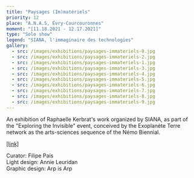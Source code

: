 ```yaml
---
title: "Paysages (Im)matériels"
priority: 12
place: "A.N.A.S, Évry-Courcouronnes"
moment: "[11.18.2021 - 12.17.2021]"
type: "Solo show"
legend: "SIANA, l'immaginaire des technologies"
gallery:
  - src: /images/exhibitions/paysages-immateriels-0.jpg
  - src: /images/exhibitions/paysages-immateriels-2.jpg
  - src: /images/exhibitions/paysages-immateriels-1.jpg
  - src: /images/exhibitions/paysages-immateriels-3.jpg
  - src: /images/exhibitions/paysages-immateriels-4.jpg
  - src: /images/exhibitions/paysages-immateriels-5.jpg
  - src: /images/exhibitions/paysages-immateriels-6.jpg
  - src: /images/exhibitions/paysages-immateriels-7.jpg
  - src: /images/exhibitions/paysages-immateriels-8.jpg
  - src: /images/exhibitions/paysages-immateriels-9.jpg
---
```

An exhibition of Raphaelle Kerbrat's work organized by SIANA, as part of the "Exploring the Invisible" event, conceived by the Exoplanète Terre network as the arts-sciences sequence of the Némo Biennial.

[[link]](https://www.siana.eu/exposition-paysages-immateriels/)

Curator: Filipe Pais\
Light design: Annie Leuridan\
Graphic design: Arp is Arp


